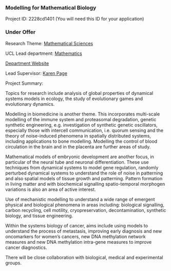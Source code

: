 ### Modelling for Mathematical Biology

Project ID: 2228cd1401
(You will need this ID for your application)

### Under Offer

Research Theme: [Mathematical Sciences](../themes/mathematical-sciences.md)

UCL Lead department: [Mathematics](../departments/mathematics.md)

[Department Website](https://www.ucl.ac.uk/maths)

Lead Supervisor: [Karen Page](https://profiles.ucl.ac.uk/2311)

Project Summary:

Topics for research include analysis of global properties of dynamical systems models in ecology, the study of evolutionary games and evolutionary dynamics. 

Modelling in biomedicine is another theme. This incorporates multi-scale modelling of the immune system and proteasomal degradation, genetic synthetic engineering, e.g. investigation of synthetic genetic oscillators, especially those with intercell communication, i.e. quorum sensing and the theory of noise-induced phenomena in spatially distributed systems, including applications to bone modelling. Modelling the control of blood circulation in the brain and in the placenta are further areas of study.  

Mathematical models of embryonic development are another focus, in particular of the neural tube and neuronal differentiation. These use techniques from dynamical systems to model gene regulation, randomly perturbed dynamical systems to understand the role of noise in patterning and also spatial models of tissue growth and patterning. Pattern formation in living matter and with biochemical signalling spatio-temporal morphogen variations is also an area of active interest. 

Use of mechanistic modelling to understand a wide range of emergent physical and biological phenomena in areas including: biological signalling, carbon recycling, cell motility, cryopreservation, decontamination, synthetic biology, and tissue engineering.  

Within the systems biology of cancer, aims include using models to understand the process of metastasis, improving early diagnosis and new oncomarkers for women’s cancers, new DNA methylation network measures and new DNA methylation intra-gene measures to improve cancer diagnostics. 

There will be close collaboration with biological, medical and experimental groups.
